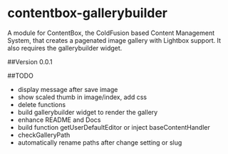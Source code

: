 # contentbox-gallerybuilder

A module for ContentBox, the ColdFusion based Content Management System, that creates a pagenated image gallery with Lightbox support. It also requires the gallerybuilder widget. 

##Version 0.0.1

##TODO
- display message after save image
- show scaled thumb in image/index, add css 
- delete functions
- build gallerybuilder widget to render the gallery
- enhance README and Docs
- build function getUserDefaultEditor or inject baseContentHandler 
- checkGalleryPath
- automatically rename paths after change setting or slug  